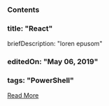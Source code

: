 ### Contents

### title: "React"
briefDescription: "loren epusom"
### editedOn: "May 06, 2019"
### tags: "PowerShell"
[Read More](https://github.com/yvrkarthik/testpagerepo/blob/master/docs/2019/05/mayweek1.md)